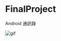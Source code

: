 # FinalProject
Android 通訊錄


![gif](http://github.com/Berry85/FinalProject/blob/a3d911e5c88e1f2d8b920d0f7b530150158780b0/demo.gif)